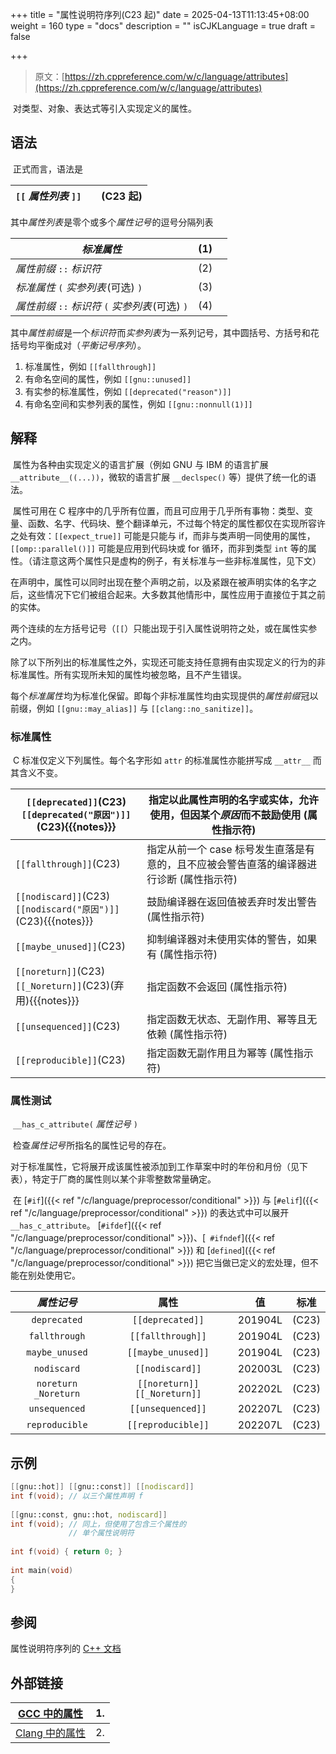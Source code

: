+++
title = "属性说明符序列(C23 起)"
date = 2025-04-13T11:13:45+08:00
weight = 160
type = "docs"
description = ""
isCJKLanguage = true
draft = false

+++

> 原文：[https://zh.cppreference.com/w/c/language/attributes](https://zh.cppreference.com/w/c/language/attributes)

​	对类型、对象、表达式等引入实现定义的属性。

## 语法

​	正式而言，语法是

| `[[` *属性列表* `]]` |      | (C23 起) |
| -------------------- | ---- | -------- |

​	其中*属性列表* ﻿是零个或多个*属性记号* ﻿的逗号分隔列表

| *标准属性*                                         | (1)  |      |
| -------------------------------------------------- | ---- | ---- |
| *属性前缀* `::` *标识符*                           | (2)  |      |
| *标准属性* `(` *实参列表* ﻿(可选) `)`               | (3)  |      |
| *属性前缀* `::` *标识符* `(` *实参列表* ﻿(可选) `)` | (4)  |      |

​	其中*属性前缀* ﻿是一个*标识符* ﻿而*实参列表* ﻿为一系列记号，其中圆括号、方括号和花括号均平衡成对（*平衡记号序列*）。

1) 标准属性，例如 `[[fallthrough]]`
2) 有命名空间的属性，例如 `[[gnu::unused]]`
3) 有实参的标准属性，例如 `[[deprecated("reason")]]`
4) 有命名空间和实参列表的属性，例如 `[[gnu::nonnull(1)]]`

## 解释

​	属性为各种由实现定义的语言扩展（例如 GNU 与 IBM 的语言扩展 `__attribute__((...))`，微软的语言扩展 `__declspec()` 等）提供了统一化的语法。

​	属性可用在 C 程序中的几乎所有位置，而且可应用于几乎所有事物：类型、变量、函数、名字、代码块、整个翻译单元，不过每个特定的属性都仅在实现所容许之处有效：`[[expect_true]]` 可能是只能与 if，而非与类声明一同使用的属性，`[[omp::parallel()]]` 可能是应用到代码块或 for 循环，而非到类型 `int` 等的属性。（请注意这两个属性只是虚构的例子，有关标准与一些非标准属性，见下文）

​	在声明中，属性可以同时出现在整个声明之前，以及紧跟在被声明实体的名字之后，这些情况下它们被组合起来。大多数其他情形中，属性应用于直接位于其之前的实体。

​	两个连续的左方括号记号（`[[`）只能出现于引入属性说明符之处，或在属性实参之内。

​	除了以下所列出的标准属性之外，实现还可能支持任意拥有由实现定义的行为的非标准属性。所有实现所未知的属性均被忽略，且不产生错误。

每个*标准属性* ﻿均为标准化保留。即每个非标准属性均由实现提供的*属性前缀* ﻿冠以前缀，例如 `[[gnu::may_alias]]` 与 `[[clang::no_sanitize]]`。

### 标准属性

​	C 标准仅定义下列属性。每个名字形如 `attr` 的标准属性亦能拼写成 `__attr__` 而其含义不变。

| `[[deprecated]]`(C23)<br />`[[deprecated("原因")]]`(C23){{{notes}}} | 指定以此属性声明的名字或实体，允许使用，但因某个*原因* ﻿而不鼓励使用 (属性指示符) |
| ------------------------------------------------------------ | ------------------------------------------------------------ |
| `[[fallthrough]]`(C23)                                       | 指定从前一个 case 标号发生直落是有意的，且不应被会警告直落的编译器进行诊断 (属性指示符) |
| `[[nodiscard]]`(C23)<br />`[[nodiscard("原因")]]`(C23){{{notes}}} | 鼓励编译器在返回值被丢弃时发出警告 (属性指示符)              |
| `[[maybe_unused]]`(C23)                                      | 抑制编译器对未使用实体的警告，如果有 (属性指示符)            |
| `[[noreturn]]`(C23)<br />`[[_Noreturn]]`(C23)(弃用){{{notes}}} | 指定函数不会返回 (属性指示符)                                |
| `[[unsequenced]]`(C23)                                       | 指定函数无状态、无副作用、幂等且无依赖 (属性指示符)          |
| `[[reproducible]]`(C23)                                      | 指定函数无副作用且为幂等 (属性指示符)                        |

### 属性测试

​	`__has_c_attribute(` *属性记号* `)`

​	检查*属性记号* ﻿所指名的属性记号的存在。

​	对于标准属性，它将展开成该属性被添加到工作草案中时的年份和月份（见下表），特定于厂商的属性则以某个非零整数常量确定。

​	在 [`#if`]({{< ref "/c/language/preprocessor/conditional" >}}) 与 [`#elif`]({{< ref "/c/language/preprocessor/conditional" >}}) 的表达式中可以展开 `__has_c_attribute`。 [`#ifdef`]({{< ref "/c/language/preprocessor/conditional" >}})、[` #ifndef`]({{< ref "/c/language/preprocessor/conditional" >}}) 和 [`defined`]({{< ref "/c/language/preprocessor/conditional" >}}) 把它当做已定义的宏处理，但不能在别处使用它。

|       *属性记号*       |              属性              |   值    | 标准  |
| :--------------------: | :----------------------------: | :-----: | :---: |
|      `deprecated`      |        `[[deprecated]]`        | 201904L | (C23) |
|     `fallthrough`      |       `[[fallthrough]]`        | 201904L | (C23) |
|     `maybe_unused`     |       `[[maybe_unused]]`       | 201904L | (C23) |
|      `nodiscard`       |        `[[nodiscard]]`         | 202003L | (C23) |
| `noreturn` `_Noreturn` | `[[noreturn]]` `[[_Noreturn]]` | 202202L | (C23) |
|     `unsequenced`      |       `[[unsequenced]]`        | 202207L | (C23) |
|     `reproducible`     |       `[[reproducible]]`       | 202207L | (C23) |

## 示例

```c
[[gnu::hot]] [[gnu::const]] [[nodiscard]]
int f(void); // 以三个属性声明 f
 
[[gnu::const, gnu::hot, nodiscard]]
int f(void); // 同上，但使用了包含三个属性的
             // 单个属性说明符
 
int f(void) { return 0; }
 
int main(void)
{
}
```

## 参阅

属性说明符序列的 [C++ 文档](https://zh.cppreference.com/w/cpp/language/attributes)

## 外部链接

| [GCC 中的属性](https://gcc.gnu.org/onlinedocs/gcc/Attribute-Syntax.html#Attribute-Syntax) | 1.   |
| ------------------------------------------------------------ | ---- |
| [Clang 中的属性](https://clang.llvm.org/docs/AttributeReference.html) | 2.   |
